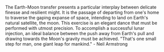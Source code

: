 
The Earth-Moon transfer presents a particular interplay between delicate finesse and resilient might. It is the passage of departing from one's home to traverse the gaping expanse of space, intending to land on Earth's natural satellite, the moon. This exercise is an elegant dance that must be performed with utmost precision. To accomplish a successful lunar injection, an ideal balance between the push away from Earth's pull and drawing towards the Moon's gravity must be achieved. "That's one small step for man, one giant leap for mankind." - Neil Armstrong

